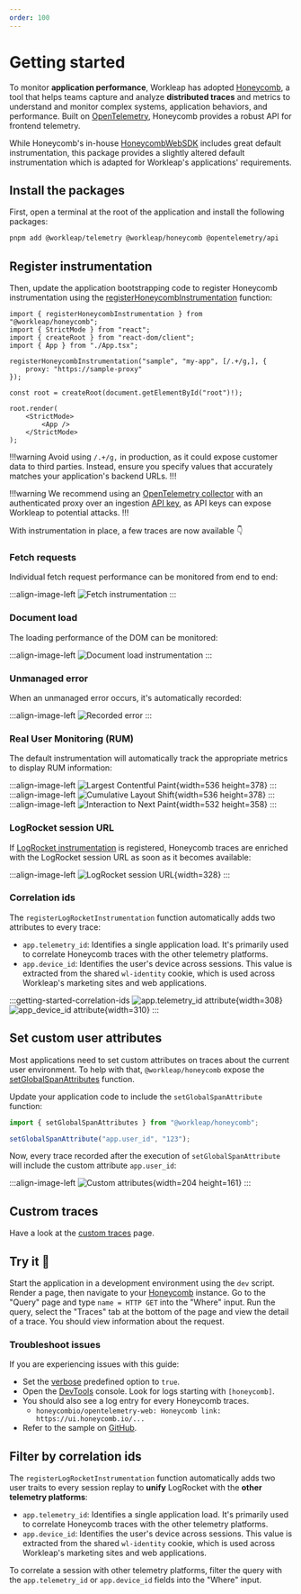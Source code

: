 ```yaml
---
order: 100
---
```


# Getting started

To monitor **application performance**, Workleap has adopted [Honeycomb](https://www.honeycomb.io/), a tool that helps teams capture and analyze **distributed traces** and metrics to understand and monitor complex systems, application behaviors, and performance. Built on [OpenTelemetry](https://opentelemetry.io/), Honeycomb provides a robust API for frontend telemetry.

While Honeycomb's in-house [HoneycombWebSDK](https://docs.honeycomb.io/send-data/javascript-browser/honeycomb-distribution/) includes great default instrumentation, this package provides a slightly altered default instrumentation which is adapted for Workleap's applications' requirements. 

## Install the packages

First, open a terminal at the root of the application and install the following packages:

```bash
pnpm add @workleap/telemetry @workleap/honeycomb @opentelemetry/api
```

## Register instrumentation

Then, update the application bootstrapping code to register Honeycomb instrumentation using the [registerHoneycombInstrumentation](./reference/registerHoneycombInstrumentation.md) function:

```tsx !#6-8 index.tsx
import { registerHoneycombInstrumentation } from "@workleap/honeycomb";
import { StrictMode } from "react";
import { createRoot } from "react-dom/client";
import { App } from "./App.tsx";

registerHoneycombInstrumentation("sample", "my-app", [/.+/g,], {
    proxy: "https://sample-proxy"
});

const root = createRoot(document.getElementById("root")!);

root.render(
    <StrictMode>
        <App />
    </StrictMode>
);
```

!!!warning
Avoid using `/.+/g,` in production, as it could expose customer data to third parties. Instead, ensure you specify values that accurately matches your application's backend URLs.
!!!

!!!warning
We recommend using an [OpenTelemetry collector](https://docs.honeycomb.io/send-data/opentelemetry/collector/) with an authenticated proxy over an ingestion [API key](https://docs.honeycomb.io/get-started/configure/environments/manage-api-keys/#create-api-key), as API keys can expose Workleap to potential attacks.
!!!

With instrumentation in place, a few traces are now available 👇

### Fetch requests

Individual fetch request performance can be monitored from end to end:

:::align-image-left
![Fetch instrumentation](../static/honeycomb/honeycomb-http-get.png)
:::

### Document load

The loading performance of the DOM can be monitored:

:::align-image-left
![Document load instrumentation](../static/honeycomb/honeycomb-document-load.png)
:::

### Unmanaged error

When an unmanaged error occurs, it's automatically recorded:

:::align-image-left
![Recorded error](../static/honeycomb/honeycomb-failing-http-request.png)
:::

### Real User Monitoring (RUM)

The default instrumentation will automatically track the appropriate metrics to display RUM information:

:::align-image-left
![Largest Contentful Paint](../static/honeycomb/honeycomb-lcp.png){width=536 height=378}
:::
:::align-image-left
![Cumulative Layout Shift](../static/honeycomb/honeycomb-cls.png){width=536 height=378}
:::
:::align-image-left
![Interaction to Next Paint](../static/honeycomb/honeycomb-inp.png){width=532 height=358}
:::

### LogRocket session URL

If [LogRocket instrumentation](../logrocket/getting-started.md) is registered, Honeycomb traces are enriched with the LogRocket session URL as soon as it becomes available:

:::align-image-left
![LogRocket session URL](../static/honeycomb/honeycomb-logrocket-session-url.png){width=328}
:::

### Correlation ids

The `registerLogRocketInstrumentation` function automatically adds two attributes to every trace:

- `app.telemetry_id`: Identifies a single application load. It's primarily used to correlate Honeycomb traces with the other telemetry platforms.
- `app.device_id`: Identifies the user's device across sessions. This value is extracted from the shared `wl-identity` cookie, which is used across Workleap's marketing sites and web applications.

:::getting-started-correlation-ids
![app.telemetry_id attribute](../static/honeycomb/honeycomb-telemetry-id.png){width=308}
![app_device_id attribute](../static/honeycomb/honeycomb-device-id.png){width=310}
:::

## Set custom user attributes

Most applications need to set custom attributes on traces about the current user environment. To help with that, `@workleap/honeycomb` expose the [setGlobalSpanAttributes](./reference/setGlobalSpanAttributes.md) function.

Update your application code to include the `setGlobalSpanAttribute` function:

```ts
import { setGlobalSpanAttributes } from "@workleap/honeycomb";

setGlobalSpanAttribute("app.user_id", "123");
```

Now, every trace recorded after the execution of `setGlobalSpanAttribute` will include the custom attribute `app.user_id`:

:::align-image-left
![Custom attributes](../static/honeycomb/honeycomb-custom-attributes.png){width=204 height=161}
:::

## Custrom traces

Have a look at the [custom traces](./custom-traces.md) page.

## Try it :rocket:

Start the application in a development environment using the `dev` script. Render a page, then navigate to your [Honeycomb](https://ui.honeycomb.io/) instance. Go to the "Query" page and type `name = HTTP GET` into the "Where" input. Run the query, select the "Traces" tab at the bottom of the page and view the detail of a trace. You should view information about the request.

### Troubleshoot issues

If you are experiencing issues with this guide:

- Set the [verbose](./reference/registerHoneycombInstrumentation.md#verbose) predefined option to `true`.
- Open the [DevTools](https://developer.chrome.com/docs/devtools/) console. Look for logs starting with `[honeycomb]`.
- You should also see a log entry for every Honeycomb traces.
    - `honeycombio/opentelemetry-web: Honeycomb link: https://ui.honeycomb.io/...`
- Refer to the sample on [GitHub](https://github.com/workleap/wl-telemetry/tree/main/samples/honeycomb).

## Filter by correlation ids

The `registerLogRocketInstrumentation` function automatically adds two user traits to every session replay to **unify** LogRocket with the **other telemetry platforms**:

- `app.telemetry_id`: Identifies a single application load. It's primarily used to correlate Honeycomb traces with the other telemetry platforms.
- `app.device_id`: Identifies the user's device across sessions. This value is extracted from the shared `wl-identity` cookie, which is used across Workleap's marketing sites and web applications.

To correlate a session with other telemetry platforms, filter the query with the `app.telemetry_id` or `app.device_id` fields into the "Where" input.
